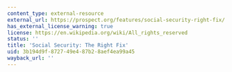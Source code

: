 ```yaml
---
content_type: external-resource
external_url: https://prospect.org/features/social-security-right-fix/
has_external_license_warning: true
license: https://en.wikipedia.org/wiki/All_rights_reserved
status: ''
title: 'Social Security: The Right Fix'
uid: 3b194d9f-8727-49e4-87b2-8aef4ea99a45
wayback_url: ''
---
```

